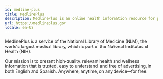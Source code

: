 ```yaml
---
id: medline-plus
title: MedlinePlus
description: MedlinePlus is an online health information resource for patients and their families and friends.
url: https://medlineplus.gov
locale: en-US
---
```


MedlinePlus is a service of the National Library of Medicine (NLM), the world's largest medical library, which is part of the National Institutes of Health (NIH).

Our mission is to present high-quality, relevant health and wellness information that is trusted, easy to understand, and free of advertising, in both English and Spanish. Anywhere, anytime, on any device—for free.
